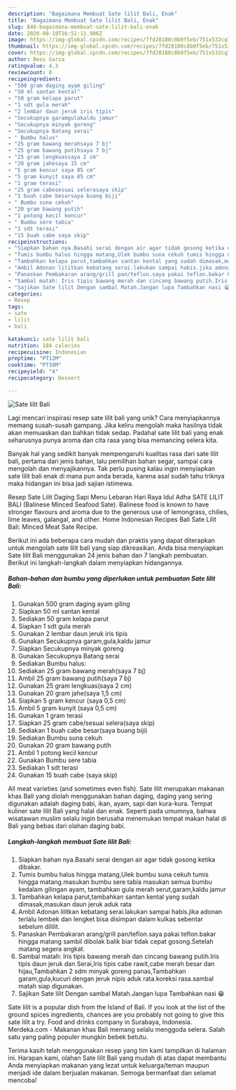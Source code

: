 ```yaml
---
description: "Bagaimana Membuat Sate lilit Bali, Enak"
title: "Bagaimana Membuat Sate lilit Bali, Enak"
slug: 846-bagaimana-membuat-sate-lilit-bali-enak
date: 2020-08-10T16:51:11.906Z
image: https://img-global.cpcdn.com/recipes/7fd28180c8b0f5eb/751x532cq70/sate-lilit-bali-foto-resep-utama.jpg
thumbnail: https://img-global.cpcdn.com/recipes/7fd28180c8b0f5eb/751x532cq70/sate-lilit-bali-foto-resep-utama.jpg
cover: https://img-global.cpcdn.com/recipes/7fd28180c8b0f5eb/751x532cq70/sate-lilit-bali-foto-resep-utama.jpg
author: Bess Garza
ratingvalue: 4.3
reviewcount: 8
recipeingredient:
- "500 gram daging ayam giling"
- "50 ml santan kental"
- "50 gram kelapa parut"
- "1 sdt gula merah"
- "2 lembar daun jeruk iris tipis"
- "Secukupnya garamgulakaldu jamur"
- "Secukupnya minyak goreng"
- "Secukupnya Batang serai"
- " Bumbu halus"
- "25 gram bawang merahsaya 7 bj"
- "25 gram bawang putihsaya 7 bj"
- "25 gram lengkuassaya 2 cm"
- "20 gram jahesaya 15 cm"
- "5 gram kencur saya 05 cm"
- "5 gram kunyit saya 05 cm"
- "1 gram terasi"
- "25 gram cabesesuai selerasaya skip"
- "1 buah cabe besarsaya buang biji"
- " Bumbu suna cekuh"
- "20 gram bawang putih"
- "1 potong kecil kencur"
- " Bumbu sere tabia"
- "1 sdt terasi"
- "15 buah cabe saya skip"
recipeinstructions:
- "Siapkan bahan nya.Basahi serai dengan air agar tidak gosong ketika dibakar."
- "Tumis bumbu halus hingga matang,Ulek bumbu suna cekuh tumis hingga matang.masukan bumbu sere tabia masukan semua bumbu kedalam gilingan ayam, tambahkan gula merah serut,garam,kaldu jamur"
- "Tambahkan kelapa parut,tambahkan santan kental yang sudah dimasak,masukan daun jeruk aduk rata"
- "Ambil Adonan lilitkan kebatang serai.lakukan sampai habis.jika adonan terlalu lembek dan lengket bisa disimpan dalam kulkas sebentar sebelum dililit."
- "Panaskan Pembakaran arang/grill pan/teflon.saya pakai teflon.bakar hingga matang sambil dibolak balik biar tidak cepat gosong.Setelah matang segera angkat."
- "Sambal matah: Iris tipis bawang merah dan cincang bawang putih.Iris tipis daun jeruk dan Serai,Iris tipis cabe rawit,cabe merah besar dan hijau,Tambahkan 2 sdm minyak goreng panas,Tambahkan garam,gula,kucuri dengan jeruk nipis aduk rata.koreksi rasa.sambal matah siap digunakan."
- "Sajikan Sate lilit Dengan sambal Matah.Jangan lupa Tambahkan nasi 😁"
categories:
- Resep
tags:
- sate
- lilit
- bali

katakunci: sate lilit bali 
nutrition: 184 calories
recipecuisine: Indonesian
preptime: "PT12M"
cooktime: "PT38M"
recipeyield: "4"
recipecategory: Dessert

---
```



![Sate lilit Bali](https://img-global.cpcdn.com/recipes/7fd28180c8b0f5eb/751x532cq70/sate-lilit-bali-foto-resep-utama.jpg)

Lagi mencari inspirasi resep sate lilit bali yang unik? Cara menyiapkannya memang susah-susah gampang. Jika keliru mengolah maka hasilnya tidak akan memuaskan dan bahkan tidak sedap. Padahal sate lilit bali yang enak seharusnya punya aroma dan cita rasa yang bisa memancing selera kita.

Banyak hal yang sedikit banyak mempengaruhi kualitas rasa dari sate lilit bali, pertama dari jenis bahan, lalu pemilihan bahan segar, sampai cara mengolah dan menyajikannya. Tak perlu pusing kalau ingin menyiapkan sate lilit bali enak di mana pun anda berada, karena asal sudah tahu triknya maka hidangan ini bisa jadi sajian istimewa.

Resep Sate Lilit Daging Sapi Menu Lebaran Hari Raya Idul Adha SATE LILIT BALI (Balinese Minced Seafood Sate). Balinese food is known to have stronger flavours and aroma due to the generous use of lemongrass, chilies, lime leaves, galangal, and other. Home Indonesian Recipes Bali Sate Lilit Bali: Minced Meat Sate Recipe.


Berikut ini ada beberapa cara mudah dan praktis yang dapat diterapkan untuk mengolah sate lilit bali yang siap dikreasikan. Anda bisa menyiapkan Sate lilit Bali menggunakan 24 jenis bahan dan 7 langkah pembuatan. Berikut ini langkah-langkah dalam menyiapkan hidangannya.

<!--inarticleads1-->

##### Bahan-bahan dan bumbu yang diperlukan untuk pembuatan Sate lilit Bali:

1. Gunakan 500 gram daging ayam giling
1. Siapkan 50 ml santan kental
1. Sediakan 50 gram kelapa parut
1. Siapkan 1 sdt gula merah
1. Gunakan 2 lembar daun jeruk iris tipis
1. Gunakan Secukupnya garam,gula,kaldu jamur
1. Siapkan Secukupnya minyak goreng
1. Gunakan Secukupnya Batang serai
1. Sediakan  Bumbu halus:
1. Sediakan 25 gram bawang merah(saya 7 bj)
1. Ambil 25 gram bawang putih(saya 7 bj)
1. Gunakan 25 gram lengkuas(saya 2 cm)
1. Gunakan 20 gram jahe(saya 1,5 cm)
1. Siapkan 5 gram kencur (saya 0,5 cm)
1. Ambil 5 gram kunyit (saya 0,5 cm)
1. Gunakan 1 gram terasi
1. Siapkan 25 gram cabe/sesuai selera(saya skip)
1. Sediakan 1 buah cabe besar(saya buang biji)
1. Sediakan  Bumbu suna cekuh
1. Gunakan 20 gram bawang putih
1. Ambil 1 potong kecil kencur
1. Gunakan  Bumbu sere tabia
1. Sediakan 1 sdt terasi
1. Gunakan 15 buah cabe (saya skip)


All meat varieties (and sometimes even fish). Sate lilit merupakan makanan khas Bali yang diolah menggunakan bahan daging, daging yang sering digunakan adalah daging babi, ikan, ayam, sapi dan kura-kura. Tempat kuliner sate lilit Bali yang halal dan enak. Seperti pada umumnya, bahwa wisatawan muslim selalu ingin berusaha menemukan tempat makan halal di Bali yang bebas dari olahan daging babi. 

<!--inarticleads2-->

##### Langkah-langkah membuat Sate lilit Bali:

1. Siapkan bahan nya.Basahi serai dengan air agar tidak gosong ketika dibakar.
1. Tumis bumbu halus hingga matang,Ulek bumbu suna cekuh tumis hingga matang.masukan bumbu sere tabia masukan semua bumbu kedalam gilingan ayam, tambahkan gula merah serut,garam,kaldu jamur
1. Tambahkan kelapa parut,tambahkan santan kental yang sudah dimasak,masukan daun jeruk aduk rata
1. Ambil Adonan lilitkan kebatang serai.lakukan sampai habis.jika adonan terlalu lembek dan lengket bisa disimpan dalam kulkas sebentar sebelum dililit.
1. Panaskan Pembakaran arang/grill pan/teflon.saya pakai teflon.bakar hingga matang sambil dibolak balik biar tidak cepat gosong.Setelah matang segera angkat.
1. Sambal matah: Iris tipis bawang merah dan cincang bawang putih.Iris tipis daun jeruk dan Serai,Iris tipis cabe rawit,cabe merah besar dan hijau,Tambahkan 2 sdm minyak goreng panas,Tambahkan garam,gula,kucuri dengan jeruk nipis aduk rata.koreksi rasa.sambal matah siap digunakan.
1. Sajikan Sate lilit Dengan sambal Matah.Jangan lupa Tambahkan nasi 😁


Sate lilit is a popular dish from the Island of Bali. If you look at the list of the ground spices ingredients, chances are you probably not going to give this sate lilit a try. Food and drinks company in Surabaya, Indonesia. Merdeka.com - Makanan khas Bali memang selalu menggoda selera. Salah satu yang paling populer mungkin bebek betutu. 

Terima kasih telah menggunakan resep yang tim kami tampilkan di halaman ini. Harapan kami, olahan Sate lilit Bali yang mudah di atas dapat membantu Anda menyiapkan makanan yang lezat untuk keluarga/teman maupun menjadi ide dalam berjualan makanan. Semoga bermanfaat dan selamat mencoba!

